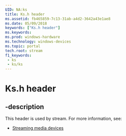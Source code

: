 ```yaml
---
UID: NA:ks
title: Ks.h header
ms.assetid: fb465859-7c13-31ab-a4d2-3642a43e1ae8
ms.date: 05/09/2018
keywords: ["Ks.h header"]
ms.keywords: 
ms.prod: windows-hardware
ms.technology: windows-devices
ms.topic: portal
tech.root: stream
f1_keywords:
 - ks
 - ks/ks
---
```


# Ks.h header


## -description

This header is used by stream. For more information, see:

- [Streaming media devices](../_stream/index.md)

